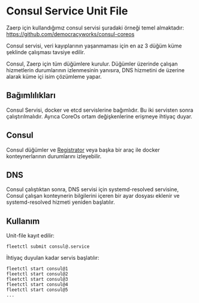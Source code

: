 # Consul Service Unit File
Zaerp için kullandığımız consul servisi şuradaki örneği temel almaktadır: https://github.com/democracyworks/consul-coreos

Consul servisi, veri kayıplarının yaşanmaması için en az 3 düğüm küme şeklinde çalışması tavsiye edilir.

Consul, Zaerp için tüm düğümlere kurulur. Düğümler üzerinde çalışan hizmetlerin durumlarının izlenmesinin yanısıra,  DNS hizmetini de üzerine alarak küme içi isim çözümleme yapar.

## Bağımlılıkları
Consul Servisi, docker ve etcd servislerine bağımlıdır. Bu iki servisten sonra çalıştırılmalıdır. Ayrıca CoreOs ortam değişkenlerine erişmeye ihtiyaç duyar.

## Consul
Consul düğümler ve [Registrator](https://github.com/gliderlabs/registrator) veya başka bir araç ile docker konteynerlarının durumlarını izleyebilir.  

## DNS 
Consul çalıştıktan sonra, DNS servisi için systemd-resolved servisine, Consul çalışan konteynerin bilgilerini içeren bir ayar dosyası eklenir ve systemd-resolved hizmeti yeniden başlatılır.

## Kullanım

Unit-file kayıt edilir:

```
fleetctl submit consul@.service
```

İhtiyaç duyulan kadar servis başlatılır:
```
fleetctl start consul@1
fleetctl start consul@2
fleetctl start consul@3
fleetctl start consul@4
fleetctl start consul@5
...
```
